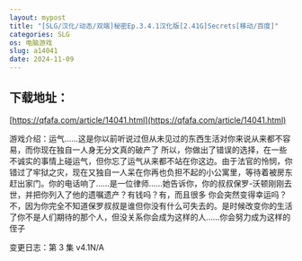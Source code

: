 ```yaml
---
layout: mypost
title: "[SLG/汉化/动态/双端]秘密Ep.3.4.1汉化版[2.41G]Secrets[移动/百度]"
categories: SLG
os: 电脑游戏
slug: a14041
date: 2024-11-09
---
```


## 下载地址：

[https://qfafa.com/article/14041.html](https://qfafa.com/article/14041.html)

游戏介绍：运气……这是你以前听说过但从未见过的东西生活对你来说从来都不容易，而你现在独自一人身无分文真的破产了 所以，你做出了错误的选择，在一些不诚实的事情上碰运气，但你忘了运气从来都不站在你这边。由于法官的怜悯，你错过了牢狱之灾，现在又独自一人呆在你再也负担不起的小公寓里，等待着被房东赶出家门。你的电话响了……是一位律师……她告诉你，你的叔叔保罗-沃顿刚刚去世，并把你列入了他的遗嘱遗产？有钱吗？有，而且很多 你会突然变得幸运吗？不，因为你完全不知道保罗叔叔是谁但你没有什么可失去的。是时候改变你的生活了你不是人们期待的那个人，但没关系你会成为这样的人……你会努力成为这样的侄子

变更日志：第 3 集 v4.1N/A